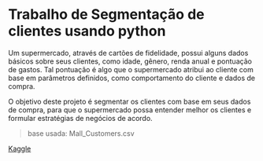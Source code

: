 # Trabalho de Segmentação de clientes usando python

Um supermercado, através de cartões de fidelidade, possui alguns dados básicos sobre seus clientes, como idade, gênero, renda anual e pontuação de gastos. Tal pontuação é algo que o supermercado atribui ao cliente com base em parâmetros definidos, como comportamento do cliente e dados de compra.

O objetivo deste projeto é segmentar os clientes com base em seus dados de compra, para que o supermercado possa entender melhor os clientes e formular estratégias de negócios de acordo.

> base usada: Mall_Customers.csv

[Kaggle]( https://www.kaggle.com/code/joshuaswords/data-visualization-clustering-mall-data/notebook)